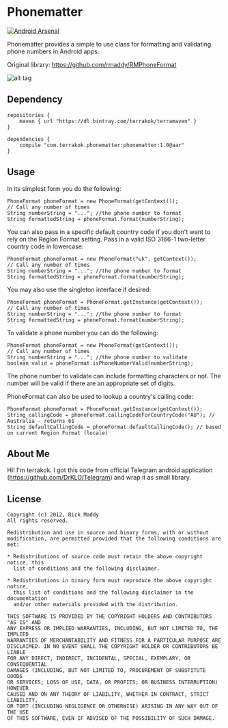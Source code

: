 # Phonematter

[![Android Arsenal](https://img.shields.io/badge/Android%20Arsenal-Phonematter-green.svg?style=true)](https://android-arsenal.com/details/1/3160)

Phonematter provides a simple to use class for formatting and validating phone numbers in Android apps.

Original library: https://github.com/rmaddy/RMPhoneFormat

![alt tag](https://i.imgur.com/4nA9Eow.gif)

## Dependency

    repositories {
        maven { url "https://dl.bintray.com/terrakok/terramaven" }
    }
    
    dependencies {
        compile "com.terrakok.phonematter:phonematter:1.0@aar"
    }


## Usage

In its simplest form you do the following:
    
    PhoneFormat phoneFormat = new PhoneFormat(getContext());
    // Call any number of times
    String numberString = "..."; //the phone number to format
    String formattedString = phoneFormat.format(numberString);

You can also pass in a specific default country code if you don't want to rely on the Region Format setting. Pass in a valid ISO 3166-1 two-letter country code in lowercase:

    PhoneFormat phoneFormat = new PhoneFormat("uk", getContext());
    // Call any number of times
    String numberString = "..."; //the phone number to format
    String formattedString = phoneFormat.format(numberString);

You may also use the singleton interface if desired:

    PhoneFormat phoneFormat = PhoneFormat.getInstance(getContext());
    // Call any number of times
    String numberString = "..."; //the phone number to format
    String formattedString = phoneFormat.format(numberString);

To validate a phone number you can do the following:

    PhoneFormat phoneFormat = new PhoneFormat(getContext());
    // Call any number of times
    String numberString = "..."; //the phone number to validate
    boolean valid = phoneFormat.isPhoneNumberValid(numberString);
    
The phone number to validate can include formatting characters or not. The number will be valid if there are an appropriate set of digits.

PhoneFormat can also be used to lookup a country's calling code:

    PhoneFormat phoneFormat = PhoneFormat.getInstance(getContext());
    String callingCode = phoneFormat.callingCodeForCountryCode("AU"); // Australia - returns 61
    String defaultCallingCode = phoneFormat.defaultCallingCode(); // based on current Region Format (locale)

## About Me

Hi! I'm terrakok. I got this code from official Telegram android application (https://github.com/DrKLO/Telegram) and wrap it as small library.

## License
    Copyright (c) 2012, Rick Maddy
    All rights reserved.

    Redistribution and use in source and binary forms, with or without
    modification, are permitted provided that the following conditions are met:

    * Redistributions of source code must retain the above copyright notice, this
      list of conditions and the following disclaimer.

    * Redistributions in binary form must reproduce the above copyright notice,
      this list of conditions and the following disclaimer in the documentation
      and/or other materials provided with the distribution.

    THIS SOFTWARE IS PROVIDED BY THE COPYRIGHT HOLDERS AND CONTRIBUTORS "AS IS" AND
    ANY EXPRESS OR IMPLIED WARRANTIES, INCLUDING, BUT NOT LIMITED TO, THE IMPLIED
    WARRANTIES OF MERCHANTABILITY AND FITNESS FOR A PARTICULAR PURPOSE ARE
    DISCLAIMED. IN NO EVENT SHALL THE COPYRIGHT HOLDER OR CONTRIBUTORS BE LIABLE
    FOR ANY DIRECT, INDIRECT, INCIDENTAL, SPECIAL, EXEMPLARY, OR CONSEQUENTIAL
    DAMAGES (INCLUDING, BUT NOT LIMITED TO, PROCUREMENT OF SUBSTITUTE GOODS
    OR SERVICES; LOSS OF USE, DATA, OR PROFITS; OR BUSINESS INTERRUPTION) HOWEVER
    CAUSED AND ON ANY THEORY OF LIABILITY, WHETHER IN CONTRACT, STRICT LIABILITY,
    OR TORT (INCLUDING NEGLIGENCE OR OTHERWISE) ARISING IN ANY WAY OUT OF THE USE
    OF THIS SOFTWARE, EVEN IF ADVISED OF THE POSSIBILITY OF SUCH DAMAGE.
